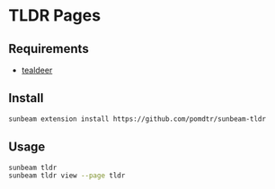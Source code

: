# TLDR Pages

## Requirements

- [tealdeer](https://github.com/dbrgn/tealdeer)

## Install

```bash
sunbeam extension install https://github.com/pomdtr/sunbeam-tldr
```

## Usage

```bash
sunbeam tldr
sunbeam tldr view --page tldr
```
